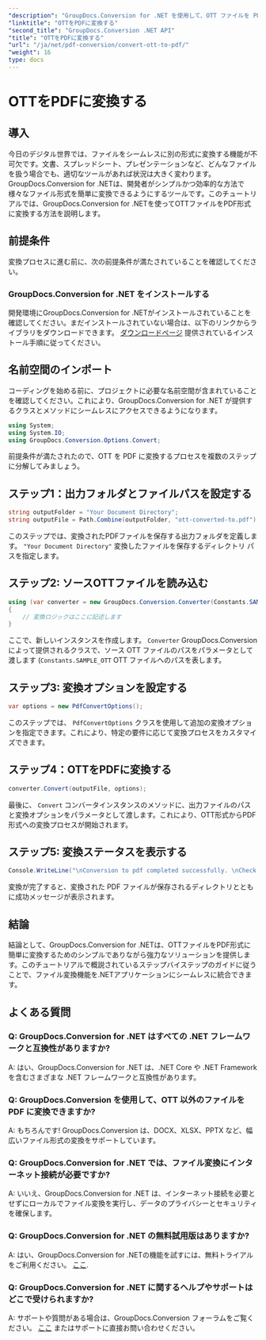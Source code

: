 ```yaml
---
"description": "GroupDocs.Conversion for .NET を使用して、OTT ファイルを PDF 形式に簡単に変換する方法を学びましょう。ファイル変換機能を .NET アプリケーションにシームレスに統合できます。"
"linktitle": "OTTをPDFに変換する"
"second_title": "GroupDocs.Conversion .NET API"
"title": "OTTをPDFに変換する"
"url": "/ja/net/pdf-conversion/convert-ott-to-pdf/"
"weight": 16
type: docs
---
```

# OTTをPDFに変換する

## 導入

今日のデジタル世界では、ファイルをシームレスに別の形式に変換する機能が不可欠です。文書、スプレッドシート、プレゼンテーションなど、どんなファイルを扱う場合でも、適切なツールがあれば状況は大きく変わります。GroupDocs.Conversion for .NETは、開発者がシンプルかつ効率的な方法で様々なファイル形式を簡単に変換できるようにするツールです。このチュートリアルでは、GroupDocs.Conversion for .NETを使ってOTTファイルをPDF形式に変換する方法を説明します。

## 前提条件

変換プロセスに進む前に、次の前提条件が満たされていることを確認してください。

### GroupDocs.Conversion for .NET をインストールする

開発環境にGroupDocs.Conversion for .NETがインストールされていることを確認してください。まだインストールされていない場合は、以下のリンクからライブラリをダウンロードできます。 [ダウンロードページ](https://releases.groupdocs.com/conversion/net/) 提供されているインストール手順に従ってください。

## 名前空間のインポート

コーディングを始める前に、プロジェクトに必要な名前空間が含まれていることを確認してください。これにより、GroupDocs.Conversion for .NET が提供するクラスとメソッドにシームレスにアクセスできるようになります。

```csharp
using System;
using System.IO;
using GroupDocs.Conversion.Options.Convert;
```


前提条件が満たされたので、OTT を PDF に変換するプロセスを複数のステップに分解してみましょう。

## ステップ1：出力フォルダとファイルパスを設定する

```csharp
string outputFolder = "Your Document Directory";
string outputFile = Path.Combine(outputFolder, "ott-converted-to.pdf");
```

このステップでは、変換されたPDFファイルを保存する出力フォルダを定義します。 `"Your Document Directory"` 変換したファイルを保存するディレクトリ パスを指定します。

## ステップ2: ソースOTTファイルを読み込む

```csharp
using (var converter = new GroupDocs.Conversion.Converter(Constants.SAMPLE_OTT))
{
    // 変換ロジックはここに記述します
}
```

ここで、新しいインスタンスを作成します。 `Converter` GroupDocs.Conversion によって提供されるクラスで、ソース OTT ファイルのパスをパラメータとして渡します (`Constants.SAMPLE_OTT` OTT ファイルへのパスを表します。

## ステップ3: 変換オプションを設定する

```csharp
var options = new PdfConvertOptions();
```

このステップでは、 `PdfConvertOptions` クラスを使用して追加の変換オプションを指定できます。これにより、特定の要件に応じて変換プロセスをカスタマイズできます。

## ステップ4：OTTをPDFに変換する

```csharp
converter.Convert(outputFile, options);
```

最後に、 `Convert` コンバータインスタンスのメソッドに、出力ファイルのパスと変換オプションをパラメータとして渡します。これにより、OTT形式からPDF形式への変換プロセスが開始されます。

## ステップ5: 変換ステータスを表示する

```csharp
Console.WriteLine("\nConversion to pdf completed successfully. \nCheck output in {0}", outputFolder);
```

変換が完了すると、変換された PDF ファイルが保存されるディレクトリとともに成功メッセージが表示されます。

## 結論

結論として、GroupDocs.Conversion for .NETは、OTTファイルをPDF形式に簡単に変換するためのシンプルでありながら強力なソリューションを提供します。このチュートリアルで概説されているステップバイステップのガイドに従うことで、ファイル変換機能を.NETアプリケーションにシームレスに統合できます。

## よくある質問

### Q: GroupDocs.Conversion for .NET はすべての .NET フレームワークと互換性がありますか?

A: はい、GroupDocs.Conversion for .NET は、.NET Core や .NET Framework を含むさまざまな .NET フレームワークと互換性があります。

### Q: GroupDocs.Conversion を使用して、OTT 以外のファイルを PDF に変換できますか?

A: もちろんです! GroupDocs.Conversion は、DOCX、XLSX、PPTX など、幅広いファイル形式の変換をサポートしています。

### Q: GroupDocs.Conversion for .NET では、ファイル変換にインターネット接続が必要ですか?

A: いいえ、GroupDocs.Conversion for .NET は、インターネット接続を必要とせずにローカルでファイル変換を実行し、データのプライバシーとセキュリティを確保します。

### Q: GroupDocs.Conversion for .NET の無料試用版はありますか?

A: はい、GroupDocs.Conversion for .NETの機能を試すには、無料トライアルをご利用ください。 [ここ](https://releases。groupdocs.com/).

### Q: GroupDocs.Conversion for .NET に関するヘルプやサポートはどこで受けられますか?

A: サポートや質問がある場合は、GroupDocs.Conversion フォーラムをご覧ください。 [ここ](https://forum.groupdocs.com/c/conversion/11) またはサポートに直接お問い合わせください。